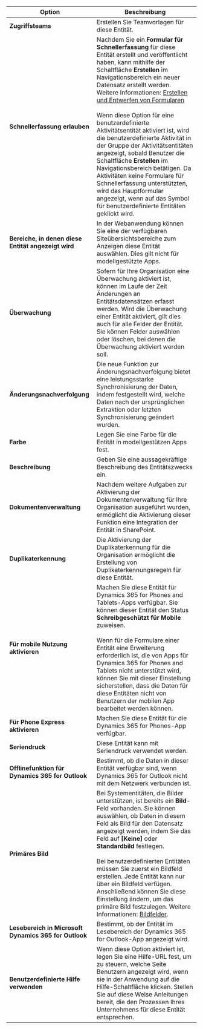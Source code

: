 |Option   |Beschreibung  |
|---------|---------|
|**Zugriffsteams**|Erstellen Sie Teamvorlagen für diese Entität. |
|**Schnellerfassung erlauben**|Nachdem Sie ein **Formular für Schnellerfassung** für diese Entität erstellt und veröffentlicht haben, kann mithilfe der Schaltfläche **Erstellen** im Navigationsbereich ein neuer Datensatz erstellt werden. Weitere Informationen: [Erstellen und Entwerfen von Formularen](../maker/model-driven-apps/create-design-forms.md)<br /><br /> Wenn diese Option für eine benutzerdefinierte Aktivitätsentität aktiviert ist, wird die benutzerdefinierte Aktivität in der Gruppe der Aktivitätsentitäten angezeigt, sobald Benutzer die Schaltfläche **Erstellen** im Navigationsbereich betätigen. Da Aktivitäten keine Formulare für Schnellerfassung unterstützten, wird das Hauptformular angezeigt, wenn auf das Symbol für benutzerdefinierte Entitäten geklickt wird.|
|**Bereiche, in denen diese Entität angezeigt wird**|In der Webanwendung können Sie eine der verfügbaren Siteübersichtsbereiche zum Anzeigen diese Entität auswählen. Dies gilt nicht für modellgestützte Apps.|
|**Überwachung**|Sofern für Ihre Organisation eine Überwachung aktiviert ist, können im Laufe der Zeit Änderungen an Entitätsdatensätzen erfasst werden. Wird die Überwachung einer Entität aktiviert, gilt dies auch für alle Felder der Entität. Sie können Felder auswählen oder löschen, bei denen die Überwachung aktiviert werden soll.|
|**Änderungsnachverfolgung**|Die neue Funktion zur Änderungsnachverfolgung bietet eine leistungsstarke Synchronisierung der Daten, indem festgestellt wird, welche Daten nach der ursprünglichen Extraktion oder letzten Synchronisierung geändert wurden.  |
|**Farbe**|Legen Sie eine Farbe für die Entität in modellgestützen Apps fest.|
|**Beschreibung**|Geben Sie eine aussagekräftige Beschreibung des Entitätszwecks ein.|
|**Dokumentenverwaltung**|Nachdem weitere Aufgaben zur Aktivierung der Dokumentenverwaltung für Ihre Organisation ausgeführt wurden, ermöglicht die Aktivierung dieser Funktion eine Integration der Entität in SharePoint. |
|**Duplikaterkennung**|Die Aktivierung der Duplikaterkennung für die Organisation ermöglicht die Erstellung von Duplikaterkennungsregeln für diese Entität.|
|**Für mobile Nutzung aktivieren**|Machen Sie diese Entität für Dynamics 365 for Phones and Tablets-Apps verfügbar. Sie können dieser Entität den Status **Schreibgeschützt für Mobile** zuweisen.<br /><br /> Wenn für die Formulare einer Entität eine Erweiterung erforderlich ist, die von Apps für Dynamics 365 for Phones and Tablets nicht unterstützt wird, können Sie mit dieser Einstellung sicherstellen, dass die Daten für diese Entitäten nicht von Benutzern der mobilen App bearbeitet werden können.|
|**Für Phone Express aktivieren**|Machen Sie diese Entität für die Dynamics 365 for Phones-App verfügbar.|
|**Seriendruck**|Diese Entität kann mit Seriendruck verwendet werden.|
|**Offlinefunktion für Dynamics 365 for Outlook**|Bestimmt, ob die Daten in dieser Entität verfügbar sind, wenn Dynamics 365 for Outlook nicht mit dem Netzwerk verbunden ist.|
|**Primäres Bild**|Bei Systementitäten, die Bilder unterstützen, ist bereits ein **Bild**-Feld vorhanden. Sie können auswählen, ob Daten in diesem Feld als Bild für den Datensatz angezeigt werden, indem Sie das Feld auf **[Keine]** oder **Standardbild** festlegen.<br /><br /> Bei benutzerdefinierten Entitäten müssen Sie zuerst ein Bildfeld erstellen. Jede Entität kann nur über ein Bildfeld verfügen. Anschließend können Sie diese Einstellung ändern, um das primäre Bild festzulegen. Weitere Informationen: [Bildfelder](../maker/common-data-service/types-of-fields.md#image-fields). |
|**Lesebereich in Microsoft Dynamics 365 for Outlook**|Bestimmt, ob der Entität im Lesebereich der Dynamics 365 for Outlook-App angezeigt wird.|
|**Benutzerdefinierte Hilfe verwenden**|Wenn diese Option aktiviert ist, legen Sie eine Hilfe-URL fest, um zu steuern, welche Seite Benutzern angezeigt wird, wenn sie in der Anwendung auf die Hilfe-Schaltfläche klicken. Stellen Sie auf diese Weise Anleitungen bereit, die den Prozessen Ihres Unternehmens für diese Entität entsprechen.|